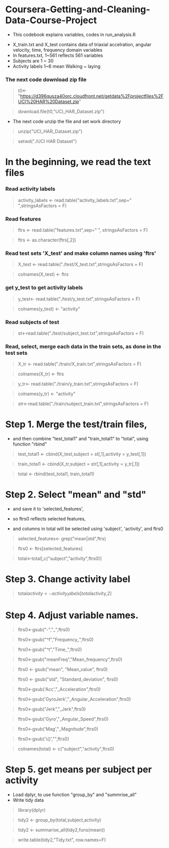 # Coursera-Getting-and-Cleaning-Data-Course-Project
* This codebook explains variables, codes in run_analysis.R
+ X_train.txt and X_test contains data of triaxial accelration, angular velocity, time, frequency domain variables
+  In features.txt, 1~561 reflects 561 variables
+ Subjects  are 1 ~ 30
+ Activity labels 1~6 mean Walking ~ laying


### The next code download zip file

> t0<-"https://d396qusza40orc.cloudfront.net/getdata%2Fprojectfiles%2FUCI%20HAR%20Dataset.zip"

> download.file(t0,"UCI_HAR_Dataset.zip")

* The next code unzip the file  and set work directory

> unzip("UCI_HAR_Dataset.zip")

> setwd("./UCI HAR Dataset")


# In the beginning, we read the text files
### Read activity labels
>activity_labels <- read.table("activity_labels.txt",sep=" ",stringsAsFactors = F)

### Read features
>ftrs <- read.table("features.txt",sep=" ", stringsAsFactors = F)

>ftrs <- as.character(ftrs[,2])

### Read test sets 'X_test' and make column names using 'ftrs'

>X_test <- read.table("./test/X_test.txt",stringsAsFactors = F)

>colnames(X_test) <- ftrs

### get y_test to get activity labels

>y_test<- read.table("./test/y_test.txt",stringsAsFactors = F)

>colnames(y_test) <- "activity"

### Read subjects of test

>st<-read.table("./test/subject_test.txt",stringsAsFactors = F)

### Read, select, merge each data in the train sets, as done in the test sets

>X_tr <- read.table("./train/X_train.txt",stringsAsFactors = F)

>colnames(X_tr) <- ftrs

>y_tr<- read.table("./train/y_train.txt",stringsAsFactors = F)

>colnames(y_tr) <- "activity"

>str<-read.table("./train/subject_train.txt",stringsAsFactors = F)


# Step 1. Merge the test/train files,
 
 * and then combine "test_total1" and "train_total1" to "total", using function "rbind"
 
>test_total1 <- cbind(X_test,subject = st[,1],activity = y_test[,1])

>train_total1 <- cbind(X_tr,subject = str[,1],activity = y_tr[,1])

>total <- rbind(test_total1, train_total1)

# Step 2. Select "mean" and "std"
 *  and save it to 'selected_features',
 
  +  so ftrs0 reflects selected features,
  
  + and columns in total will be selected using 'subject', 'activity', and ftrs0
  
>selected_features<- grep("mean|std",ftrs)

>ftrs0 <- ftrs[selected_features]

>total<-total[,c("subject","activity",ftrs0)]

# Step 3. Change activity label

>total$activity <- activity_labels[total$activity,2]

# Step 4. Adjust variable names.

>ftrs0<-gsub("-","_",ftrs0)

>ftrs0<-gsub("^f","Frequency_",ftrs0)

>ftrs0<-gsub("^t","Time_",ftrs0)

>ftrs0<-gsub("meanFreq","Mean_frequency",ftrs0)

>ftrs0 <- gsub("mean", "Mean_value", ftrs0)

>ftrs0 <- gsub("std", "Standard_deviation", ftrs0)

>ftrs0<-gsub('Acc',"_Acceleration",ftrs0)

>ftrs0<-gsub('GyroJerk',"_Angular_Acceleration",ftrs0)

>ftrs0<-gsub("Jerk","_Jerk",ftrs0)

>ftrs0<-gsub('Gyro',"_Angular_Speed",ftrs0)

>ftrs0<-gsub('Mag',"_Magnitude",ftrs0)

>ftrs0<-gsub('\\()',"",ftrs0)

>colnames(total) <- c("subject","activity",ftrs0)

# Step 5. get means per subject per activity
* Load dplyr, to use function "group_by" and "summrise_all"
* Write tidy data


>library(dplyr)

>tidy2 <- group_by(total,subject,activity)

>tidy2 <- summarise_all(tidy2,funs(mean))

>write.table(tidy2,"Tidy.txt", row.names=F)
